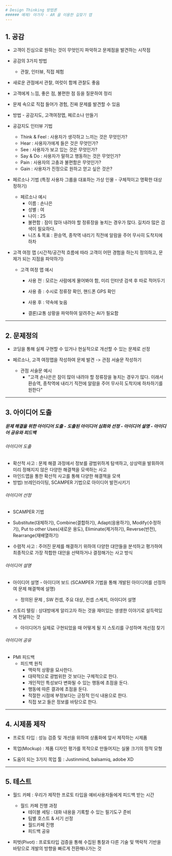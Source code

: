 ```yaml
---
# Design Thinking 방법론
###### 예제) 야가자 - AR 을 이용한 길찾기 앱
---
```

## 1. 공감
* 고객이 진심으로 원하는 것이 무엇인지 파악하고 문제점을 발견하는 시작점
* 공감의 3가지 방법
  - 관찰, 인터뷰, 직접 체험
* 새로운 관점에서 관찰, 여럿이 함께 관찰도 좋음
* 고객에게 느낌, 좋은 점, 불편한 점 등을 질문하여 정리
* 문제 속으로 직접 들어가 경험, 진짜 문제를 발견할 수 있음
* 방법 - 공감지도, 고객여정맵, 페르소나 만들기


* 공감지도 인터뷰 기법
  - Think & Feel : 사용자가 생각하고 느끼는 것은 무엇인가?
  - Hear : 사용자가에게 들은 것은 무엇인가?
  - See : 사용자가 보고 있는 것은 무엇인가?
  - Say & Do : 사용자가 말하고 행동하는 것은 무엇인가?
  - Pain : 사용자의 고충과 불편함은 무엇인가?
  - Gain : 사용자가 진정으로 원하고 얻고 싶은 것은?


* 페르소나 기법 (특정 사용자 그룹을 대표하는 가상 인물 - 구체적이고 명확한 대상 정하기)
  - 페르소나 예시
    - 이름 : 손나은
    - 성별 : 여
    - 나이 : 25
    - 불편함 : 잠이 많아 내려야 할 정류장을 놓치는 경우가 많다. 길치라 많은 검색이 필요하다.
    - 니즈 & 목표 : 환승역, 종착역 내리기 직전에 알람을 주어 무사히 도착지에 하차


* 고객 여정 맵 (시간적/공간적 흐름에 따라 고객이 어떤 경험을 하는지 정의하고, 문제가 되는 지점을 파악하기)
  - 고객 여정 맵 예시
    - 사용 전 : 모르는 사람에게 물어봐야 함, 미리 인터넷 검색 후 따로 적어두기
    - 사용 중 : 수시로 정류장 확인, 핸드폰 GPS 확인
    - 사용 후 : 약속에 늦음
  
     - 결론)교통 상황을 파악하여 알려주는 AI가 필요함
---
## 2. 문제정의
* 코딩을 통해 실제 구현할 수 있거나 현실적으로 개선할 수 있는 문제로 선정
* 페르소나, 고객 여정맵을 작성하여 문제 발견 -> 관점 서술문 작성하기

  - 관점 서술문 예시
    - "고객 손나은은 잠이 많아 내려야 할 정류장을 놓치는 경우가 많다. 이래서 환승역, 종착역에 내리기 직전에 알람을 주어 무사히 도착지에 하차하기를 원한다"
---
## 3. 아이디어 도출
##### 문제 해결을 위한 아이디어 도출 - 도출된 아이디어 심화와 선정 - 아이디어 설명 - 아이디어 공유와 피드백
###### 아이디어 도출
* 확산적 사고 : 문제 해결 과정에서 정보를 광범위하게 탐색하고, 상상력을 발휘하여 미리 정해지지 않은 다양한 해결책을 모색하는 사고
* 마인드맵을 통한 확산적 사고를 통해 다양한 해결책을 모색
* 방법) 브레인라이팅, SCAMPER 기법으로 아이디어 발전시키기

###### 아이디어 선정
* SCAMPER 기법
* Substitute(대체하기), Combine(결합하기), Adapt(응용하기), Modify(수정하기), Put to other Uses(새로운 용도), Eliminate(제거하기), Reverse(반전), Rearrange(재배열하기)

* 수렴적 사고 : 주어진 문제를 해결하기 위하여 다양한 대안들을 분석하고 평가하여 최종적으로 가장 적합한 대안을 선택하거나 결정해가는 사고 방식

###### 아이디어 설명
* 아이디어 설명 - 아이디어 보드 (SCAMPER 기법을 통해 개발된 아이디어를 선정하여 문제 해결책에 설명)
  - 정의된 문제 , SW 컨셉, 주요 대상, 컨셉 스케치, 아이디어 설명
  
* 스토리 텔링 : 상대방에게 알리고자 하는 것을 재미있는 생생한 이야기로 설득력있게 전달하는 것
  - 아이디어가 실제로 구현되었을 때 어떻게 될 지 스토리를 구성하며 개선점 찾기

###### 아이디어 공유  
* PMI 피드백
  - 피드백 원칙 
    + 맥락적 상황을 묘사한다.
    + 대략적으로 광범위한 것 보다는 구체적으로 한다.
    + 개인적인 특성보다 변화될 수 있는 행동에 초점을 둔다.
    + 행동에 따른 결과에 초점을 둔다.
    + 적절한 시점에 부정보다는 긍정적 인식 내용으로 한다.
    + 직접 보고 들은 정보를 바탕으로 한다.
---
## 4. 시제품 제작
* 프로토 타입 : 성능 검증 및 개선을 위하여 상품화에 앞서 제작하는 시제품


* 목업(Mockup) : 제품 디자인 평가를 목적으로 만들어지는 실물 크기의 정적 모형
* 도움이 되는 3가지 목업 툴 : Justinmind, balsamiq, adobe XD
---
## 5. 테스트
* 월드 카페  : 우리가 제작한 프로토 타입을 예비사용자들에게 피드백 받는 시간
  - 월드 카페 진행 과정
    + 테이블 세팅 : 대화 내용을 기록할 수 있는 필기도구 준비
    + 팀별 호스트 & 서기 선정
    + 월드카페 진행
    + 피드백 공유


* 피벗(Pivot) : 프로토타입 검증을 통해 수집된 통찰과 다른 기술 및 맥락적 기반을 바탕으로 개발의 방향을 빠르게 전환해나가는 것
    
   

